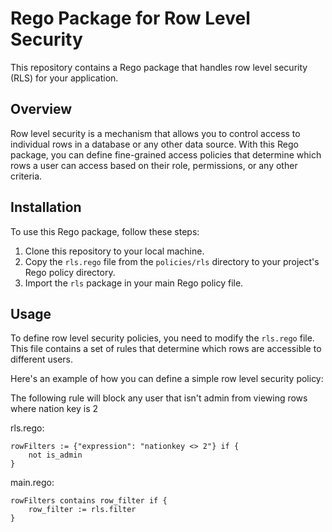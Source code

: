 # Rego Package for Row Level Security

This repository contains a Rego package that handles row level security (RLS) for your application.

## Overview

Row level security is a mechanism that allows you to control access to individual rows in a database or any other data source. With this Rego package, you can define fine-grained access policies that determine which rows a user can access based on their role, permissions, or any other criteria.

## Installation

To use this Rego package, follow these steps:

1. Clone this repository to your local machine.
2. Copy the `rls.rego` file from the `policies/rls` directory to your project's Rego policy directory.
3. Import the `rls` package in your main Rego policy file.

## Usage

To define row level security policies, you need to modify the `rls.rego` file. This file contains a set of rules that determine which rows are accessible to different users.

Here's an example of how you can define a simple row level security policy:

The following rule will block any user that isn't admin from viewing rows where nation key is 2

rls.rego:

```
rowFilters := {"expression": "nationkey <> 2"} if {
    not is_admin
}
```
main.rego:
```
rowFilters contains row_filter if {
    row_filter := rls.filter
}
```
